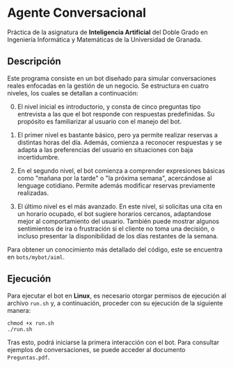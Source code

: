 # Agente Conversacional

Práctica de la asignatura de **Inteligencia Artificial** del Doble Grado en Ingeniería Informática y Matemáticas de la Universidad de Granada.

## Descripción

Este programa consiste en un bot diseñado para simular conversaciones reales enfocadas en la gestión de un negocio. Se estructura en cuatro niveles, los cuales se detallan a continuación:

0. El nivel inicial es introductorio, y consta de cinco preguntas tipo entrevista a las que el bot responde con respuestas predefinidas. Su propósito es familiarizar al usuario con el manejo del bot.

1. El primer nivel es bastante básico, pero ya permite realizar reservas a distintas horas del día. Además, comienza a reconocer respuestas y se adapta a las preferencias del usuario en situaciones con baja incertidumbre.

2. En el segundo nivel, el bot comienza a comprender expresiones básicas como "mañana por la tarde" o "la próxima semana", acercándose al lenguage cotidiano. Permite además modificar reservas previamente realizadas.

3. El último nivel es el más avanzado. En este nivel, si solicitas una cita en un horario ocupado, el bot sugiere horarios cercanos, adaptandose mejor al comportamiento del usuario. También puede mostrar algunos sentimientos de ira o frustración si el cliente no toma una decisión, o incluso presentar la disponibilidad de los días restantes de la semana.

Para obtener un conocimiento más detallado del código, este se encuentra en ``bots/mybot/aiml``.

## Ejecución

Para ejecutar el bot en **Linux**,  es necesario otorgar permisos de ejecución al archivo `run.sh` y, a continuación, proceder con su ejecución de la siguiente manera: 

````
chmod +x run.sh
./run.sh
````

Tras esto, podrá iniciarse la primera interacción con el bot. Para consultar ejemplos de conversaciones, se puede acceder al documento ``Preguntas.pdf``.
